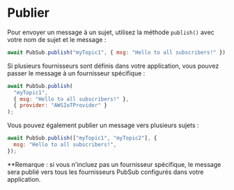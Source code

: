 # Publier

Pour envoyer un message à un sujet, utilisez la méthode `publish()` avec votre nom de sujet et le message :

```js
await PubSub.publish("myTopic1", { msg: "Hello to all subscribers!" });
```

Si plusieurs fournisseurs sont définis dans votre application, vous pouvez passer le message à un fournisseur spécifique :

```javascript
await PubSub.publish(
  "myTopic1",
  { msg: "Hello to all subscribers!" },
  { provider: "AWSIoTProvider" }
);
```

Vous pouvez également publier un message vers plusieurs sujets :

```javascript
await PubSub.publish(["myTopic1", "myTopic2"], {
  msg: "Hello to all subscribers!",
});
```

\*\*Remarque : si vous n'incluez pas un fournisseur spécifique, le message sera publié vers tous les fournisseurs PubSub configurés dans votre application.
